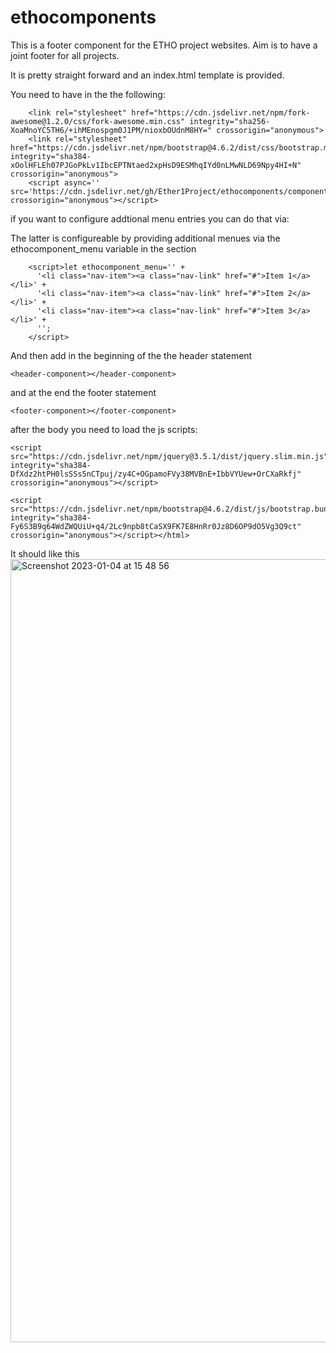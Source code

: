 # ethocomponents

This is a footer component for the ETHO project websites. Aim is to have a joint footer for all projects.

It is pretty straight forward and an index.html template is provided.

You need to have in the <head> the following:

```
    <link rel="stylesheet" href="https://cdn.jsdelivr.net/npm/fork-awesome@1.2.0/css/fork-awesome.min.css" integrity="sha256-XoaMnoYC5TH6/+ihMEnospgm0J1PM/nioxbOUdnM8HY=" crossorigin="anonymous">
    <link rel="stylesheet" href="https://cdn.jsdelivr.net/npm/bootstrap@4.6.2/dist/css/bootstrap.min.css" integrity="sha384-xOolHFLEh07PJGoPkLv1IbcEPTNtaed2xpHsD9ESMhqIYd0nLMwNLD69Npy4HI+N" crossorigin="anonymous">
    <script async='' src='https://cdn.jsdelivr.net/gh/Ether1Project/ethocomponents/component.js' crossorigin="anonymous"></script>
```

if you want to configure addtional menu entries you can do that via:

The latter is configureable by providing additional menues via the ethocomponent_menu variable in the <HEAD> section

```
    <script>let ethocomponent_menu='' +
      '<li class="nav-item"><a class="nav-link" href="#">Item 1</a></li>' +
      '<li class="nav-item"><a class="nav-link" href="#">Item 2</a></li>' +
      '<li class="nav-item"><a class="nav-link" href="#">Item 3</a></li>' +
      '';
    </script>

```
    
    
And then add in the beginning of the <body> the header statement
```
<header-component></header-component>
```

and at the end the footer statement

```
<footer-component></footer-component>
```

after the body you need to load the js scripts:

```
<script src="https://cdn.jsdelivr.net/npm/jquery@3.5.1/dist/jquery.slim.min.js" integrity="sha384-DfXdz2htPH0lsSSs5nCTpuj/zy4C+OGpamoFVy38MVBnE+IbbVYUew+OrCXaRkfj" crossorigin="anonymous"></script>
    
<script src="https://cdn.jsdelivr.net/npm/bootstrap@4.6.2/dist/js/bootstrap.bundle.min.js" integrity="sha384-Fy6S3B9q64WdZWQUiU+q4/2Lc9npb8tCaSX9FK7E8HnRr0Jz8D6OP9dO5Vg3Q9ct" crossorigin="anonymous"></script></html>
```    
    
It should like this 
<img width="1253" alt="Screenshot 2023-01-04 at 15 48 56" src="https://user-images.githubusercontent.com/25107787/210581296-d4186dcd-01a2-4d3b-99f6-a37052786371.png">
